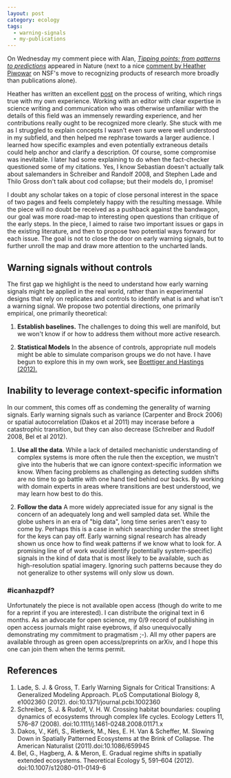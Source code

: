 ```yaml
---
layout: post
category: ecology
tags: 
  - warning-signals
  - my-publications
---
```


On Wednesday my comment piece with Alan, [*Tipping points: from patterns to predictions*](http://www.nature.com/nature/journal/v493/n7431/full/493157a.html) appeared in Nature (next to a nice [comment by Heather Piwowar](http://www.nature.com/nature/journal/v493/n7431/full/493159a.html) on NSF's move to recognizing products of research more broadly than publications alone).  

Heather has written an excellent [post](http://researchremix.wordpress.com/2013/01/11/process-behind-a-nature-comment/) on the process of writing, which rings true with my own experience.  Working with an editor with clear expertise in science writing and communication who was otherwise unfamiliar with the details of this field was an immensely rewarding experience, and her contributions really ought to be recognized more clearly. She stuck with me as I struggled to explain concepts I wasn't even sure were well understood in my subfield, and then helped me rephrase towards a larger audience.  I learned how specific examples and even potentially extraneous details could help anchor and clarify a description.  Of course, some compromise was inevitable. I later had some explaining to do when the fact-checker questioned some of my citations.  Yes, I know Sebastian doesn't actually talk about salemanders in Schreiber and Randolf 2008, and Stephen Lade and Thilo Gross don't talk about cod collapse; but their models do, I promise!

I doubt any scholar takes on a topic of close personal interest in the space of two pages and feels completely happy with the resulting message.  While the piece will no doubt be received as a pushback against the bandwagon, our goal was more road-map to interesting open questions than critique of the early steps. In the piece, I aimed to raise two important issues or gaps in the existing literature, and then to propose two potential ways forward for each issue. The goal is not to close the door on early warning signals, but to further unroll the map and draw more attention to the uncharted lands.  

## Warning signals without controls

The first gap we highlight is the need to understand how early warning signals might be applied in the real world, rather than in experimental designs that rely on replicates and controls to identify what is and what isn't a warning signal.  We propose two potential directions, one primarily empirical, one primarily theoretical: 

1. **Establish baselines.**  The challenges to doing this well are manifold, but we won't know if or how to address them without more active research.  

2. **Statistical Models** In the absence of controls, appropriate null models might be able to simulate comparison groups we do not have.  I have begun to explore this in my own work, see [Boettiger and Hastings (2012).](/vita.html)  

## Inability to leverage context-specific information 

In our comment, this comes off as condeming the generality of warning signals.  Early warning signals such as variance (Carpenter and Brock 2006) or spatial autocorrelation (Dakos et al 2011) may incerase before a catastrophic transition, but they can also decrease (Schreiber and Rudolf 2008, Bel et al 2012).  

1. **Use all the data**.  While a lack of detailed mechanistic understanding of complex systems is more often the rule then the exception, we mustn't give into the huberis that we can ignore context-specific information we know.  When facing problems as challenging as detecting sudden shifts are no time to go battle with one hand tied behind our backs. By working with domain experts in areas where transitions are best understood, we may learn how best to do this. 

2. **Follow the data** A more widely appreciated issue for any signal is the concern of an adequately long and well sampled data set. While the globe ushers in an era of "big data", long time series aren't easy to come by.  Perhaps this is a case in which searching under the street light for the keys can pay off.  Early warning signal research has already shown us once how to find weak patterns if we know what to look for.  A promising line of of work would identify (potentially system-specific) signals in the kind of data that is most likely to be available, such as high-resolution spatial imagery.  Ignoring such patterns because they do not generalize to other systems will only slow us down.  

### \#icanhazpdf?

Unfortunately the piece is not available open access (though do write to me for a reprint if you are interested).  I can distribute the original text in 6 months.  As an advocate for open science, my 0/9 record of publishing in open access journals might raise eyebrows, if also unequivocally demonstrating my commitment to pragmatism ;-). All my other papers are available through as green open access/preprints on arXiv, and I hope this one can join them when the terms permit.  



## References

1. Lade, S. J. & Gross, T. Early Warning Signals for Critical Transitions: A Generalized Modeling Approach. PLoS Computational Biology 8, e1002360 (2012). doi:10.1371/journal.pcbi.1002360
1. Schreiber, S. J. & Rudolf, V. H. W. Crossing habitat boundaries: coupling dynamics of ecosystems through complex life cycles. Ecology Letters 11, 576–87 (2008). doi:10.1111/j.1461-0248.2008.01171.x
1. Dakos, V., Kéfi, S., Rietkerk, M., Nes, E. H. Van & Scheffer, M. Slowing Down in Spatially Patterned Ecosystems at the Brink of Collapse. The American Naturalist (2011).doi:10.1086/659945
1. Bel, G., Hagberg, A. & Meron, E. Gradual regime shifts in spatially extended ecosystems. Theoretical Ecology 5, 591–604 (2012). doi:10.1007/s12080-011-0149-6

